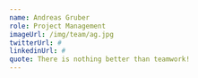 ```yaml
---
name: Andreas Gruber
role: Project Management
imageUrl: /img/team/ag.jpg
twitterUrl: #
linkedinUrl: #
quote: There is nothing better than teamwork!
---
```

